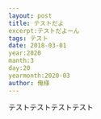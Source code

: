 ```yaml
---
layout: post
title: テストだよ
excerpt:テストだよーん
tags: テスト
date: 2018-03-01
year:2020
manth:3
day:20
yearmonth:2020-03
author: 俺様
---
```


テストテストテストテスト
